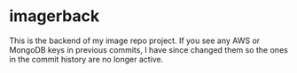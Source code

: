 # imagerback

This is the backend of my image repo project. If you see any AWS or MongoDB keys in previous commits, I have since changed them so the
ones in the commit history are no longer active.
